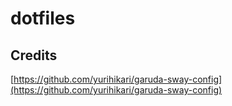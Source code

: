 # dotfiles

## Credits

[https://github.com/yurihikari/garuda-sway-config](https://github.com/yurihikari/garuda-sway-config)